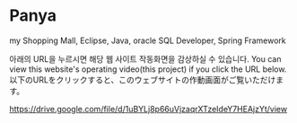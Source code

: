 # Panya
my Shopping Mall, Eclipse, Java, oracle SQL Developer, Spring Framework

아래의 URL을 누르시면 해당 웹 사이트 작동화면을 감상하실 수 있습니다. 
You can view this website's operating video(this project) if you click the URL below. 
以下のURLをクリックすると、このウェブサイトの作動画面がご覧いただけます。

https://drive.google.com/file/d/1uBYLj8p66uVjzaqrXTzeIdeY7HEAjzYt/view
